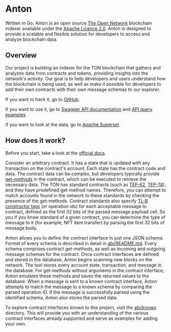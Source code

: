 # Anton

Written in Go, Anton is an open source [The Open Network](https://ton.org) blockchain indexer available under the [Apache Licence 2.0](https://github.com/tonindexer/anton/blob/master/LICENSE).
Anton is designed to provide a scalable and flexible solution for developers to access and analyze blockchain data.

## Overview

Our project is building an indexer for the TON blockchain that gathers and analyzes data from contracts and tokens, providing insights into the network's activity. 
Our goal is to help developers and users understand how the blockchain is being used, as well as make it possible for developers to add their own contracts with their own message schemas to our explorer.

If you want to hack it, go to [GitHub](https://github.com/tonindexer/anton).

If you want to use it, go to [Swagger API documentation](https://anton.tools/api/v0/swagger) and [API query examples](https://github.com/tonindexer/anton/blob/main/docs/API.md).

If you want to look at the data, go to [Apache Superset](https://superset.anton.tools).

## How does it work?

Before you start, take a look at the [official docs](https://ton.org/docs/learn/overviews/ton-blockchain).

Consider an arbitrary contract.
It has a state that is updated with any transaction on the contract's account.
Each state has the contract code and data.
The contract data can be complex, but developers typically provide [get-methods](https://ton.org/docs/develop/func/functions#specifiers) in the contract, which can be executed to retrieve the necessary data.
The TON has standard contracts (such as [TEP-62](https://github.com/ton-blockchain/TEPs/blob/master/text/0062-nft-standard.md), [TEP-74](https://github.com/ton-blockchain/TEPs/blob/master/text/0074-jettons-standard.md)), and they have predefined get-method names.
Therefore, you can attempt to match accounts found in the network to these standards by checking the presence of the get-methods.
Contract standards also specify [TL-B constructor tags](https://ton.org/docs/learn/overviews/tl-b-language#constructors) (or operation ids) for each acceptable message to contract, defined as the first 32 bits of the parsed message payload cell.
So you if you know standard of a given contract, you can determine the type of message to it (for example, NFT item transfer) by parsing the first 32 bits of message body.

Anton allows you to define the contract interface in just one JSON schema.
Format of every schema is described in detail in [abi/README.md](https://github.com/tonindexer/anton/blob/main/abi/README.md).
Every schema comprises contract get-methods, as well as incoming and outgoing message schemas for the contract.
Once contract interfaces are defined and stored in the database, Anton begins scanning new blocks on the network.
The tool stores every account state, transaction, and message in the database.
For get-methods without arguments in the contract interface, Anton emulates these methods and saves the returned values to the database.
When a message is sent to a known contract interface, Anton attempts to match the message to a known schema by comparing the parsed operation ID.
If the message is successfully parsed using the identified schema, Anton also stores the parsed data.

To explore contract interfaces known to this project, visit the [abi/known](https://github.com/tonindexer/anton/blob/main/abi/known) directory.
This will provide you with an understanding of the various contract interfaces already supported and serve as examples for adding your own.
